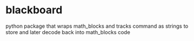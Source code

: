 # blackboard
python package that wraps math_blocks and tracks command as strings to store and later decode back into math_blocks code
